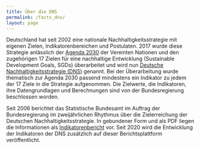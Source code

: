 ```yaml
---
title: Über die DNS
permalink: /facts_dns/
layout: page
---
```

Deutschland hat seit 2002 eine nationale Nachhaltigkeitsstrategie mit eigenen Zielen, Indikatorenbereichen und Postulaten. 2017 wurde diese Strategie anlässlich der [Agenda 2030](https://sustainabledevelopment-deutschland.github.io/agenda/) der Vereinten Nationen und den zugehörigen 17 Zielen für eine nachhaltige Entwicklung (Sustainable Development Goals, SGDs) überarbeitet und wird nun [Deutsche Nachhaltigkeitsstrategie (DNS)](https://www.bundesregierung.de/breg-de/themen/nachhaltigkeitspolitik/eine-strategie-begleitet-uns) genannt. Bei der Überarbeitung wurde thematisch zur Agenda 2030 passend mindestens ein Indikator zu jedem der 17 Ziele in die Strategie aufgenommen. Die Zielwerte, die Indikatoren, ihre Datengrundlagen und Berechnungen sind von der Bundesregierung beschlossen worden.

Seit 2006 berichtet das Statistische Bundesamt im Auftrag der Bundesregierung im zweijährlichen Rhythmus über die Zielerreichung der Deutschen Nachhaltigkeitsstrategie. In gebundener Form und als PDF liegen die Informationen als [Indikatorenbericht](https://www.destatis.de/DE/Themen/Gesellschaft-Umwelt/Nachhaltigkeitsindikatoren/Publikationen/Downloads-Nachhaltigkeit/indicator-report-0230002189004.pdf?__blob=publicationFile) vor. Seit 2020 wird die Entwicklung der Indikatoren der DNS zusätzlich auf dieser Berichtsplattform veröffentlicht.
